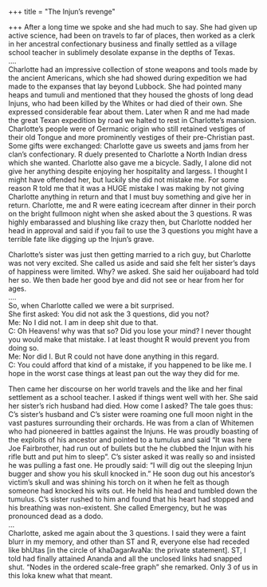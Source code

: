 +++
title = "The Injun’s revenge"

+++
After a long time we spoke and she had much to say. She had given up
active science, had been on travels to far of places, then worked as a
clerk in her ancestral confectionary business and finally settled as a
village school teacher in sublimely desolate expanse in the depths of
Texas.  
….  
Charlotte had an impressive collection of stone weapons and tools made
by the ancient Americans, which she had showed during expedition we had
made to the expanses that lay beyond Lubbock. She had pointed many heaps
and tumuli and mentioned that they housed the ghosts of long dead
Injuns, who had been killed by the Whites or had died of their own. She
expressed considerable fear about them. Later when R and me had made the
great Texan expedition by road we halted to rest in Charlotte’s mansion.
Charlotte’s people were of Germanic origin who still retained vestiges
of their old Tongue and more prominently vestiges of their pre-Christian
past. Some gifts were exchanged: Charlotte gave us sweets and jams from
her clan’s confectionary. R duely presented to Charlotte a North Indian
dress which she wanted. Charlotte also gave me a bicycle. Sadly, I alone
did not give her anything despite enjoying her hospitality and largess.
I thought I might have offended her, but luckily she did not mistake me.
For some reason R told me that it was a HUGE mistake I was making by not
giving Charlotte anything in return and that I must buy something and
give her in return. Charlotte, me and R were eating icecream after
dinner in their porch on the bright fullmoon night when she asked about
the 3 questions. R was highly embarassed and blushing like crazy then,
but Charlotte nodded her head in approval and said if you fail to use
the 3 questions you might have a terrible fate like digging up the
Injun’s grave.

Charlotte’s sister was just then getting married to a rich guy, but
Charlotte was not very excited. She called us aside and said she felt
her sister’s days of happiness were limited. Why? we asked. She said her
ouijaboard had told her so. We then bade her good bye and did not see or
hear from her for ages.  
….  
So, when Charlotte called we were a bit surprised.  
She first asked: You did not ask the 3 questions, did you not?  
Me: No I did not. I am in deep shit due to that.  
C: Oh Heavens\! why was that so? Did you lose your mind? I never thought
you would make that mistake. I at least thought R would prevent you from
doing so.  
Me: Nor did I. But R could not have done anything in this regard.  
C: You could afford that kind of a mistake, if you happened to be like
me. I hope in the worst case things at least pan out the way they did
for me.

Then came her discourse on her world travels and the like and her final
settlement as a school teacher. I asked if things went well with her.
She said her sister’s rich husband had died. How come I asked? The tale
goes thus:  
C’s sister’s husband and C’s sister were roaming one full moon night in
the vast pastures surrounding their orchards. He was from a clan of
Whitemen who had pioneered in battles against the Injuns. He was proudly
boasting of the exploits of his ancestor and pointed to a tumulus and
said “It was here Joe Fairbrother, had run out of bullets but the he
clubbed the Injun with his rifle butt and put him to sleep”. C’s sister
asked it was really so and insisted he was pulling a fast one. He
proudly said: “I will dig out the sleeping Injun bugger and show you his
skull knocked in.” He soon dug out his ancestor’s victim’s skull and was
shining his torch on it when he felt as though someone had knocked his
wits out. He held his head and tumbled down the tumulus. C’s sister
rushed to him and found that his heart had stopped and his breathing was
non-existent. She called Emergency, but he was pronounced dead as a
dodo.  
…  
Charlotte, asked me again about the 3 questions. I said they were a
faint blurr in my memory, and other than ST and R, everyone else had
receded like bhUtas \[in the circle of khaDagarAvaNa: the private
statement\]. ST, I told had finally attained Ananda and all the unclosed
links had snapped shut. “Nodes in the ordered scale-free graph” she
remarked. Only 3 of us in this loka knew what that meant.
